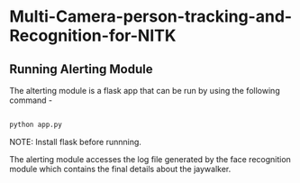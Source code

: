 # Multi-Camera-person-tracking-and-Recognition-for-NITK

## Running Alerting Module

The alterting module is a flask app that can be run by using the following command - 

```bash

python app.py

```

NOTE: Install flask before runnning.

The alerting module accesses the log file generated by the face recognition module which contains the final details about the jaywalker.
